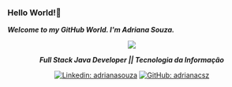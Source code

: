 ### Hello World!👋      
***Welcome to my GitHub World. I'm Adriana Souza.***


<div align="center">
  
  
<img src="https://github.blog/wp-content/uploads/2018/10/46896184-b679fc80-ce30-11e8-88bf-921e9b788f7c.gif?resize=200%2C200" />


  
***Full Stack Java Developer || Tecnologia da Informação***
  

[![Linkedin: adrianasouza](https://img.shields.io/badge/-adrianasouza-blue?style=flat-square&logo=Linkedin&logoColor=white&link=https://www.linkedin.com/in/adriana-souza-4032b43a/)](https://www.linkedin.com/in/adriana-souza-4032b43a/)
[![GitHub: adrianacsz](https://img.shields.io/github/followers/stebsnusch?label=follow&style=social)](https://github.com/AdrianaCSZ/AdrianaCSZ)
</div>



